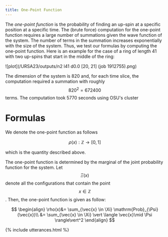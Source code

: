 ```yaml
---
title: One-Point Function
---
```


The *one-point function* is the probability of finding an up-spin at a specific position at a specific time.  The (brute force) computation for the one-point function requires a large number of summations given the wave function of the system. The number of terms in the summation increases exponentially with the size of the system. Thus, we test our formulas by computing the one-point function. Here is an example for the case of a ring of length 41 with two up-spins that start in the middle of the ring: 

![plot](/URSA23/outputs/n2 l41 d0.0 [20, 21] (job 1912755).png)

The dimension of the system is 820 and, for each time slice, the computation required a summation with roughly $$820^2=672400$$ terms. The computation took 5770 seconds using OSU's cluster

# Formulas

We denote the one-point function as follows

$$
\rho(x) : \mathbb{Z} \rightarrow [0, 1]
$$

which is the quantity described above.

The one-point function is determined by the marginal of the joint probability function for the system. Let $$\Xi (x)$$ denote all the configurations that contain the point $$x \in \mathbb{Z}$$. Then, the one-point function is given as follow:

$$
\begin{align}
\rho(x)&= \sum_{\vec{x} \in \Xi} \mathrm{Prob}_{\Psi}(\vec{x})\\
&= \sum_{\vec{x} \in \Xi} \vert \langle \vec{x}\mid \Psi \rangle\vert^2
\end{align}
$$

<script type="text/javascript" async
  src="https://cdnjs.cloudflare.com/ajax/libs/mathjax/2.7.5/MathJax.js?config=TeX-MML-AM_CHTML" async>
</script>


{% include utterances.html %}

